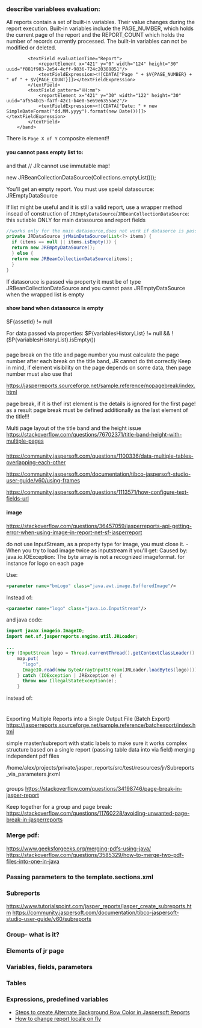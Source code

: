 ### describe variablees evaluation:

All reports contain a set of built-in variables. 
Their value changes during the report execution. 
Built-in variables include the PAGE_NUMBER, 
which holds the current page of the report and the REPORT_COUNT which holds the number of records currently processed. 
The built-in variables can not be modified or deleted.


			<textField evaluationTime="Report">
				<reportElement x="421" y="0" width="124" height="30" uuid="f881f983-2e54-4cff-9836-724c20308851"/>
				<textFieldExpression><![CDATA["Page " + $V{PAGE_NUMBER} + " of " + $V{PAGE_COUNT}]]></textFieldExpression>
			</textField>
			<textField pattern="HH:mm">
				<reportElement x="421" y="30" width="122" height="30" uuid="af554b15-fa7f-42c1-b4e0-5e69e6355ae2"/>
				<textFieldExpression><![CDATA["Date: " + new SimpleDateFormat("dd.MM.yyyy").format(new Date())]]></textFieldExpression>
			</textField>
		</band>

There is `Page X of Y` composite element!!

#### you cannot pass empty list to:

and that // JR cannot use immutable map! 

new JRBeanCollectionDataSource(Collections.emptyList()));

You'll get an empty report. You must use speial datasource: JREmptyDataSource

If list might be useful and it is still a valid report, 
use a wrapper method insead of construction of `JREmptyDataSource`/`JRBeanCollectionDataSource`:
this sutiable ONLY for main datasource and report fields
```java
//works only for the main datasource,does not work if datasorce is passed via property
private JRDataSource jrMainDataSource(List<?> items) {
  if (items == null || items.isEmpty()) {
  return new JREmptyDataSource();
  } else {
  return new JRBeanCollectionDataSource(items);
  }
}
```

If datasoruce is passed via property it must be of type JRBeanCollectionDataSource
and you cannot pass JREmptyDataSource when the wrapped list is empty

#### show band when datasource is empty

$F{assetId} != null

For data passed via properties:
$P{variablesHistoryList} != null && !($P{variablesHistoryList}.isEmpty())

#####
page break on the title and page number 
you must calculate the page number after each break on the title band, JR cannot do tht correctly
Keep in mind, if element visibility on the page depends on some data, then page number must also use that

https://jasperreports.sourceforge.net/sample.reference/nopagebreak/index.html

page break, if it is thef irst element is the details is ignored for the first page!
as a result page break must be defined additionally as the last element of the title!!!

Multi page layout of the title band and the height issue
https://stackoverflow.com/questions/76702371/title-band-height-with-multiple-pages

#####
https://community.jaspersoft.com/questions/1100336/data-multiple-tables-overlapping-each-other

https://community.jaspersoft.com/documentation/tibco-jaspersoft-studio-user-guide/v60/using-frames

https://community.jaspersoft.com/questions/1113571/how-configure-text-fields-url

#### image
https://stackoverflow.com/questions/36457059/jasperreports-api-getting-error-when-using-image-in-report-net-sf-jasperreport

do not use InputStream, as a property type for image, you must close it. 
-When you try to load image twice as inputstream it you'll get:
Caused by: java.io.IOException: The byte array is not a recognized imageformat.
for instance for logo on each page

Use:
```xml
<parameter name="bmLogo" class="java.awt.image.BufferedImage"/>
```
Instead of:
```xml
<parameter name="logo" class="java.io.InputStream"/>
```

and java code:
```java
import javax.imageio.ImageIO;
import net.sf.jasperreports.engine.util.JRLoader;

...
try (InputStream logo = Thread.currentThread().getContextClassLoader().getResourceAsStream("images/logo.png")) {
    map.put(
      "logo",
      ImageIO.read(new ByteArrayInputStream(JRLoader.loadBytes(logo))));
    } catch (IOException | JRException e) {
      throw new IllegalStateException(e);
    }
```
instead of:
```java

```


#####
Exporting Multiple Reports into a Single Output File (Batch Export)
https://jasperreports.sourceforge.net/sample.reference/batchexport/index.html

simple master/subreport with static labels to make sure it works
complex structure based on a single report (passing table data into via field)
merging independent pdf files

/home/alex/projects/private/jasper_reports/src/test/resources/jr/Subreports_via_parameters.jrxml

### 
groups
https://stackoverflow.com/questions/34198746/page-break-in-jasper-report

Keep together for a group and page break:
https://stackoverflow.com/questions/11760228/avoiding-unwanted-page-break-in-jasperreports

### Merge pdf:
https://www.geeksforgeeks.org/merging-pdfs-using-java/
https://stackoverflow.com/questions/3585329/how-to-merge-two-pdf-files-into-one-in-java


### Passing parameters to the template.sections.xml
### Subreports
https://www.tutorialspoint.com/jasper_reports/jasper_create_subreports.htm
https://community.jaspersoft.com/documentation/tibco-jaspersoft-studio-user-guide/v60/subreports

### Group- what is it?

### Elements of jr page
### Variables, fields, parameters
### Tables 

### Expressions, predefined variables


* [Steps to create Alternate Background Row Color in Jaspersoft Reports](https://www.youtube.com/watch?v=kP2lEPRn0rs)
* [How to change report locale on fly](https://community.jaspersoft.com/wiki/how-change-report-locale-fly)
